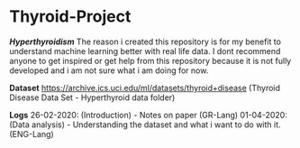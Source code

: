 # Thyroid-Project

***Hyperthyroidism***
The reason i created this repository is for my benefit to understand machine learning better with real life data. I dont recommend anyone to get inspired or get help from this repository because it is not fully developed and i am not sure what i am doing for now.

**Dataset**
https://archive.ics.uci.edu/ml/datasets/thyroid+disease 
(Thyroid Disease Data Set - Hyperthyroid data folder)

**Logs**
26-02-2020: (Introduction) - Notes on paper (GR-Lang)
01-04-2020: (Data analysis) - Understanding the dataset and what i want to do with it. (ENG-Lang)


